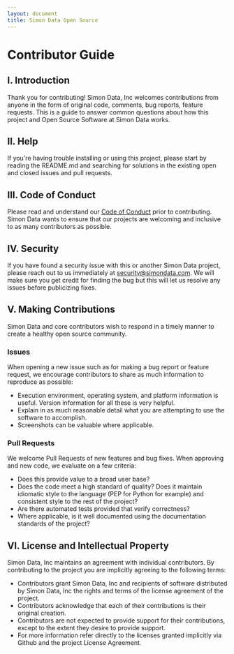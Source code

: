 ```yaml
---
layout: document
title: Simon Data Open Source
---
```


# Contributor Guide

## I. Introduction

Thank you for contributing! Simon Data, Inc welcomes contributions from anyone in the form of original code, comments, bug reports, feature requests. This is a guide to answer common questions about how this project and Open Source Software at Simon Data works.

## II. Help
If you're having trouble installing or using this project, please start by reading the README.md and searching for solutions in the existing open and closed issues and pull requests.

## III. Code of Conduct
Please read and understand our [Code of Conduct](code_of_conduct.html) prior to contributing. Simon Data wants to ensure that our projects are welcoming and inclusive to as many contributors as possible.

## IV. Security
If you have found a security issue with this or another Simon Data project, please reach out to us immediately at security@simondata.com. We will make sure you get credit for finding the bug but this will let us resolve any issues before publicizing fixes.

## V. Making Contributions

Simon Data and core contributors wish to respond in a timely manner to create a healthy open source community.

### Issues
When opening a new issue such as for making a bug report or feature request, we encourage contributors to share as much information to reproduce as possible:
* Execution environment, operating system, and platform information is useful. Version information for all these is very helpful.
* Explain in as much reasonable detail what you are attempting to use the software to accomplish.
* Screenshots can be valuable where applicable.

### Pull Requests
We welcome Pull Requests of new features and bug fixes. When approving and new code, we evaluate on a few criteria:
* Does this provide value to a broad user base?
* Does the code meet a high standard of quality? Does it maintain idiomatic style to the language (PEP for Python for example) and consistent style to the rest of the project?
* Are there automated tests provided that verify correctness?
* Where applicable, is it well documented using the documentation standards of the project?


## VI. License and Intellectual Property
Simon Data, Inc maintains an agreement with individual contributors.  By contributing to the project you are implicitly agreeing to the following terms:
* Contributors grant Simon Data, Inc and recipients of software distributed by Simon Data, Inc the rights and terms of the license agreement of the project.
* Contributors acknowledge that each of their contributions is their original creation.
* Contributors are not expected to provide support for their contributions, except to the extent they desire to provide support.
* For more information refer directly to the licenses granted implicitly via Github and the project License Agreement.
